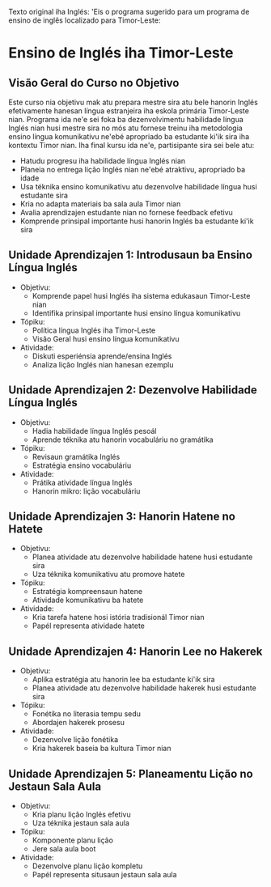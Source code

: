 Texto original iha Inglés: 'Eis o programa sugerido para um programa de ensino de inglês localizado para Timor-Leste:

# Ensino de Inglés iha Timor-Leste 

## Visão Geral do Curso no Objetivo

Este curso nia objetivu mak atu prepara mestre sira atu bele hanorin Inglés efetivamente hanesan língua estranjeira iha eskola primária Timor-Leste nian. Programa ida ne'e sei foka ba dezenvolvimentu habilidade língua Inglés nian husi mestre sira no mós atu fornese treinu iha metodologia ensino língua komunikativu ne'ebé apropriado ba estudante ki'ik sira iha kontextu Timor nian. Iha final kursu ida ne'e, partisipante sira sei bele atu:

- Hatudu progresu iha habilidade língua Inglés nian
- Planeia no entrega lição Inglés nian ne'ebé atraktivu, apropriado ba idade
- Usa téknika ensino komunikativu atu dezenvolve habilidade língua husi estudante sira
- Kria no adapta materiais ba sala aula Timor nian
- Avalia aprendizajen estudante nian no fornese feedback efetivu
- Komprende prinsipal importante husi hanorin Inglés ba estudante ki'ik sira

## Unidade Aprendizajen 1: Introdusaun ba Ensino Língua Inglés 
- Objetivu:
  * Komprende papel husi Inglés iha sistema edukasaun Timor-Leste nian
  * Identifika prinsipal importante husi ensino língua komunikativu
- Tópiku:
  * Política língua Inglés iha Timor-Leste 
  * Visão Geral husi ensino língua komunikativu
- Atividade:
  * Diskuti esperiénsia aprende/ensina Inglés
  * Analiza lição Inglés nian hanesan ezemplu

## Unidade Aprendizajen 2: Dezenvolve Habilidade Língua Inglés
- Objetivu:
  * Hadia habilidade língua Inglés pesoál 
  * Aprende téknika atu hanorin vocabuláriu no gramátika
- Tópiku:
  * Revisaun gramátika Inglés
  * Estratégia ensino vocabuláriu
- Atividade:
  * Prátika atividade língua Inglés
  * Hanorin mikro: lição vocabuláriu

## Unidade Aprendizajen 3: Hanorin Hatene no Hatete 
- Objetivu:
  * Planea atividade atu dezenvolve habilidade hatene husi estudante sira
  * Uza téknika komunikativu atu promove hatete
- Tópiku:
  * Estratégia kompreensaun hatene
  * Atividade komunikativu ba hatete
- Atividade:
  * Kria tarefa hatene hosi istória tradisionál Timor nian
  * Papél representa atividade hatete

## Unidade Aprendizajen 4: Hanorin Lee no Hakerek
- Objetivu:
  * Aplika estratégia atu hanorin lee ba estudante ki'ik sira
  * Planea atividade atu dezenvolve habilidade hakerek husi estudante sira
- Tópiku:
  * Fonétika no literasia tempu sedu 
  * Abordajen hakerek prosesu
- Atividade:
  * Dezenvolve lição fonétika
  * Kria hakerek baseia ba kultura Timor nian

## Unidade Aprendizajen 5: Planeamentu Lição no Jestaun Sala Aula
- Objetivu:
  * Kria planu lição Inglés efetivu
  * Uza téknika jestaun sala aula 
- Tópiku:
  * Komponente planu lição
  * Jere sala aula boot
- Atividade:
  * Dezenvolve planu lição kompletu
  * Papél representa situsaun jestaun sala aula

##